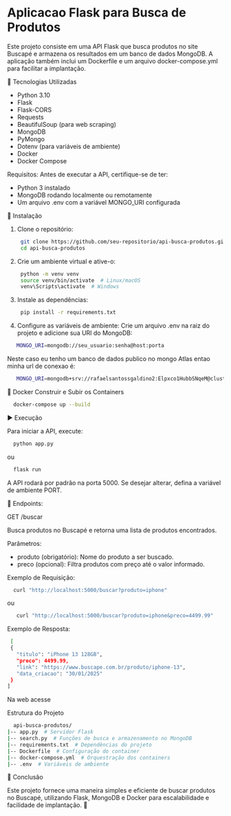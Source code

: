 # Aplicacao Flask para Busca de Produtos
Este projeto consiste em uma API Flask que busca produtos no site Buscapé e armazena os resultados em um banco de dados MongoDB. A aplicação também inclui um Dockerfile e um arquivo docker-compose.yml para facilitar a implantação.

📌 Tecnologias Utilizadas
- Python 3.10
- Flask
- Flask-CORS
- Requests
- BeautifulSoup (para web scraping)
- MongoDB
- PyMongo
- Dotenv (para variáveis de ambiente)
- Docker
- Docker Compose

Requisitos:
Antes de executar a API, certifique-se de ter:

- Python 3 instalado
- MongoDB rodando localmente ou remotamente
- Um arquivo .env com a variável MONGO_URI configurada

🚀 Instalação
1. Clone o repositório:
   ```sh
    git clone https://github.com/seu-repositorio/api-busca-produtos.git
    cd api-busca-produtos
   ```
2. Crie um ambiente virtual e ative-o:
   ```sh
    python -m venv venv
    source venv/bin/activate  # Linux/macOS
    venv\Scripts\activate  # Windows
   ```
3. Instale as dependências:
   ```sh
    pip install -r requirements.txt
   ```
4. Configure as variáveis de ambiente:
Crie um arquivo .env na raiz do projeto e adicione sua URI do MongoDB:
 ```sh
    MONGO_URI=mongodb://seu_usuario:senha@host:porta
 ```
Neste caso eu tenho um banco de dados publico no mongo Atlas entao minha url de conexao é:
```sh
   MONGO_URI=mongodb+srv://rafaelsantossgaldino2:Elpxco1HubbSNqeM@cluster7.1agzz.mongodb.net/?retryWrites=true&w=majority&appName=Cluster7
```
🐳 Docker
Construir e Subir os Containers
```sh
  docker-compose up --build
```

▶️ Execução

Para iniciar a API, execute:
 ```sh
   python app.py
 ```
ou
 ```sh
   flask run
 ```
A API rodará por padrão na porta 5000. Se desejar alterar, defina a variável de ambiente PORT.

🔗 Endpoints:

GET /buscar

Busca produtos no Buscapé e retorna uma lista de produtos encontrados.

Parâmetros:
- produto (obrigatório): Nome do produto a ser buscado.
- preco (opcional): Filtra produtos com preço até o valor informado.

Exemplo de Requisição:
 ```sh
   curl "http://localhost:5000/buscar?produto=iphone"
 ```
ou
```sh
   curl "http://localhost:5000/buscar?produto=iphone&preco=4499.99"
 ```
Exemplo de Resposta:
 ```sh
  [
  {
    "titulo": "iPhone 13 128GB",
    "preco": 4499.99,
    "link": "https://www.buscape.com.br/produto/iphone-13",
    "data_criacao": "30/01/2025"
  }
]
 ```
Na web acesse 

Estrutura do Projeto
```sh
  api-busca-produtos/
|-- app.py  # Servidor Flask
|-- search.py  # Funções de busca e armazenamento no MongoDB
|-- requirements.txt  # Dependências do projeto
|-- Dockerfile  # Configuração do container
|-- docker-compose.yml  # Orquestração dos containers
|-- .env  # Variáveis de ambiente
```

📢 Conclusão

Este projeto fornece uma maneira simples e eficiente de buscar produtos no Buscapé, utilizando Flask, MongoDB e Docker para escalabilidade e facilidade de implantação. 🚀
   
